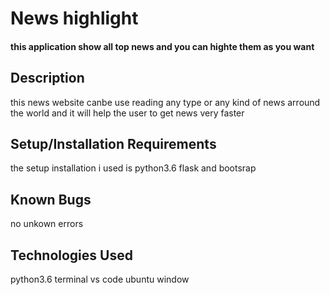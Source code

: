  # News highlight
 #### this application show all top news and you can highte them as you want
 ## Description
this news website canbe use reading any type or any kind of news arround the world and it will help the  user to get news very faster
## Setup/Installation Requirements
 the setup installation i used is python3.6 flask and bootsrap
## Known Bugs
no unkown errors
## Technologies Used
 python3.6
 terminal
 vs code
 ubuntu window
 
